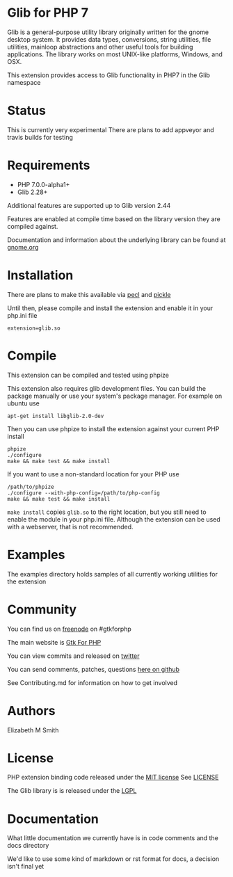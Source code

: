 Glib for PHP 7
=============

Glib is a general-purpose utility library originally written for the gnome desktop system. It
provides data types, conversions, string utilities, file utilities, mainloop
abstractions and other useful tools for building applications. The library works
on most UNIX-like platforms, Windows, and OSX.

This extension provides access to Glib functionality in PHP7 in the Glib namespace

Status
=============
This is currently very experimental
There are plans to add appveyor and travis builds for testing

Requirements
=============
 * PHP 7.0.0-alpha1+
 * Glib 2.28+

Additional features are supported up to Glib version 2.44

Features are enabled at compile time based on the library version they are compiled against.

Documentation and information about the underlying library can be found at [gnome.org](http://developer.gnome.org/glib/stable/)

Installation
=============
There are plans to make this available via [pecl](http://pecl.php.net) and [pickle](https://github.com/FriendsOfPHP/pickle)


Until then, please compile and install the extension and enable it in your php.ini file

```
extension=glib.so
```

Compile
=============

This extension can be compiled and tested using phpize

This extension also requires glib development files.  You can build the package
manually or use your system's package manager.  For example on ubuntu use

```
apt-get install libglib-2.0-dev
```

Then you can use phpize to install the extension against your current PHP install

```
phpize
./configure
make && make test && make install
```

If you want to use a non-standard location for your PHP use

```
/path/to/phpize
./configure --with-php-config=/path/to/php-config
make && make test && make install
```

`make install` copies `glib.so` to the right location, but you still need to enable the module
in your php.ini file.  Although the extension can be used with a webserver, that is not recommended.

Examples
====
The examples directory holds samples of all currently working utilities for the extension

Community
=====
You can find us on [freenode](http://freenode.org) on #gtkforphp

The main website is [Gtk For PHP](http://gtkforphp.net)

You can view commits and released on [twitter](http://twitter.com/gtkforphp)

You can send comments, patches, questions [here on github](https://github.com/gtkforphp/glib/issues)

See Contributing.md for information on how to get involved

Authors
====
Elizabeth M Smith

License
=====
PHP extension binding code released under the [MIT license](http://opensource.org/licenses/MIT)
See [LICENSE](LICENSE)

The Glib library is is released under the [LGPL](https://www.gnu.org/licenses/old-licenses/gpl-2.0.en.html)

Documentation
=====
What little documentation we currently have is in code comments and the docs directory

We'd like to use some kind of markdown or rst format for docs, a decision isn't final yet
